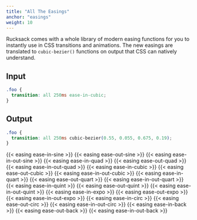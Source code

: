 ```yaml
---
title: "All The Easings"
anchor: "easings"
weight: 10
---
```

Rucksack comes with a whole library of modern easing functions for you to instantly use in CSS transitions and animations. The new easings are translated to `cubic-bezier()` functions on output that CSS can natively understand.

## Input
```css
.foo {
  transition: all 250ms ease-in-cubic;
}
```
## Output
```css
.foo {
  transition: all 250ms cubic-bezier(0.55, 0.055, 0.675, 0.19);
}
```

<div>
  {{< easing ease-in-sine >}}
  {{< easing ease-out-sine >}}
  {{< easing ease-in-out-sine >}}
  {{< easing ease-in-quad >}}
  {{< easing ease-out-quad >}}
  {{< easing ease-in-out-quad >}}
  {{< easing ease-in-cubic >}}
  {{< easing ease-out-cubic >}}
  {{< easing ease-in-out-cubic >}}
  {{< easing ease-in-quart >}}
  {{< easing ease-out-quart >}}
  {{< easing ease-in-out-quart >}}
  {{< easing ease-in-quint >}}
  {{< easing ease-out-quint >}}
  {{< easing ease-in-out-quint >}}
  {{< easing ease-in-expo >}}
  {{< easing ease-out-expo >}}
  {{< easing ease-in-out-expo >}}
  {{< easing ease-in-circ >}}
  {{< easing ease-out-circ >}}
  {{< easing ease-in-out-circ >}}
  {{< easing ease-in-back >}}
  {{< easing ease-out-back >}}
  {{< easing ease-in-out-back >}}
</div>
